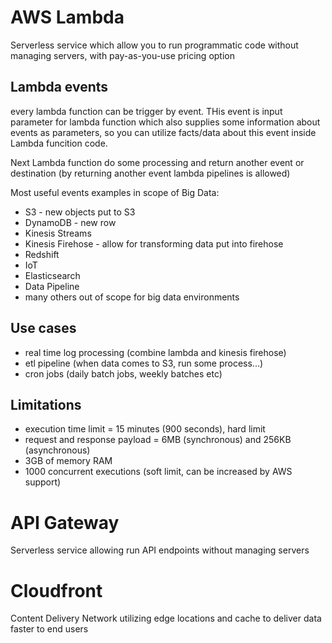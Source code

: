 # AWS Lambda

Serverless service which allow you to run programmatic code without managing servers, with pay-as-you-use pricing option

## Lambda events
every lambda function can be trigger by event. THis event is input parameter for lambda function which also supplies some information about events as parameters, so you can utilize facts/data about this event inside Lambda funcition code.

Next Lambda function do some processing and return another event or destination (by returning another event lambda pipelines is allowed)

Most useful events examples in scope of Big Data:
* S3 - new objects put to S3
* DynamoDB - new row
* Kinesis Streams
* Kinesis Firehose - allow for transforming data put into firehose
* Redshift
* IoT
* Elasticsearch
* Data Pipeline
* many others out of scope for big data environments

## Use cases
* real time log processing (combine lambda and kinesis firehose)
* etl pipeline (when data comes to S3, run some process...)
* cron jobs (daily batch jobs, weekly batches etc)

## Limitations
* execution time limit = 15 minutes (900 seconds), hard limit
* request and response payload = 6MB (synchronous) and 256KB (asynchronous)
* 3GB of memory RAM
* 1000 concurrent executions (soft limit, can be increased by AWS support)

# API Gateway
Serverless service allowing run API endpoints without managing servers

# Cloudfront
Content Delivery Network utilizing edge locations and cache to deliver data faster to end users

